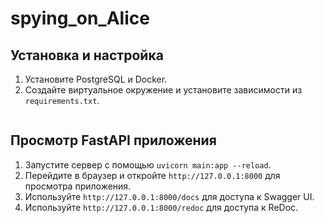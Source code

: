 # spying_on_Alice

## Установка и настройка

1. Установите PostgreSQL и Docker.
2. Создайте виртуальное окружение и установите зависимости из `requirements.txt`. 
```pip install -r requirements.txt
```

## Просмотр FastAPI приложения

1. Запустите сервер с помощью `uvicorn main:app --reload`.
2. Перейдите в браузер и откройте `http://127.0.0.1:8000` для просмотра приложения.
3. Используйте `http://127.0.0.1:8000/docs` для доступа к Swagger UI.
4. Используйте `http://127.0.0.1:8000/redoc` для доступа к ReDoc.